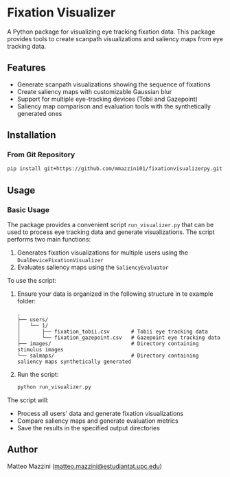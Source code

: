 # Fixation Visualizer

A Python package for visualizing eye tracking fixation data. This package provides tools to create scanpath visualizations and saliency maps from eye tracking data.

## Features

- Generate scanpath visualizations showing the sequence of fixations
- Create saliency maps with customizable Gaussian blur
- Support for multiple eye-tracking devices (Tobii and Gazepoint)
- Saliency map comparison and evaluation tools with the synthetically generated ones

## Installation

### From Git Repository

```bash
pip install git+https://github.com/mmazzini01/fixationvisualizerpy.git
```

## Usage

### Basic Usage

The package provides a convenient script `run_visualizer.py` that can be used to process eye tracking data and generate visualizations. The script performs two main functions:

1. Generates fixation visualizations for multiple users using the `DualDeviceFixationVisualizer`
2. Evaluates saliency maps using the `SaliencyEvaluator`

To use the script:

1. Ensure your data is organized in the following structure in te example folder:
   ```
   .
   ├── users/
   │   └── 1/
   │       ├── fixation_tobii.csv       # Tobii eye tracking data
   │       └── fixation_gazepoint.csv   # Gazepoint eye tracking data
   ├── images/                          # Directory containing stimulus images
   └── salmaps/                         # Directory containing saliency maps synthetically generated
   ```

2. Run the script:
   ```bash
   python run_visualizer.py
   ```

The script will:
- Process all users' data and generate fixation visualizations
- Compare saliency maps and generate evaluation metrics
- Save the results in the specified output directories

## Author

Matteo Mazzini (matteo.mazzini@estudiantat.upc.edu)
